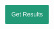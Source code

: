 <style>
body{
	font-size: 20px;
	font-family: sans-serif;
	color: #333;
}
.question{
	font-weight: 600;
}
.answers {
    margin-bottom: 20px;
}
#submit{
	font-family: sans-serif;
	font-size: 20px;
	background-color: #297;
	color: #fff;
	border: 0px;
	border-radius: 3px;
	padding: 20px;
	cursor: pointer;
	margin-bottom: 20px;
}
#submit:hover{
	background-color: #3a8;
}
</style>

<script>
var myQuestions = [
	{
		question: "1. Which of the following would be considered an abnormal length of time for a period to last?",
		answers: {
			a: '2 days',
			b: '5 days',
			c: '6 days'
		},
		correctAnswer: 'c'
	},
	{
		question: "2. __________is the time when the woman is most fertile.",
		answers: {
			a: 'Ovulation',
			b: 'Period',
			c: 'Amenorrhea'
		},
		correctAnswer: 'c'
	},
  {
		question: "3. How long is the average menstrual cycle?",
		answers: {
			a: '26 days',
			b: '28 days',
			c: '30 days'
		},
		correctAnswer: 'b'
	},
  {
		question: "4. What is the most environmentally friendly period product?",
		answers: {
			a: 'Diva cups',
			b: 'Tampons',
			c: 'Pads'
		},
		correctAnswer: 'a'
	},
  {
		question: "5. When fully saturated, how much blood can a regular tampon or daytime pad hold?",
		answers: {
			a: '2 milliliters',
			b: '5 milliliters',
			c: '7 milliliters'
		},
		correctAnswer: 'b'
	},
  {
		question: "6. How many tablespoons of blood does the average person lose during a period?",
		answers: {
			a: '2-4 tablespoons',
			b: '5-7 tablespoons',
			c: '8-10 tablespoons'
		},
		correctAnswer: 'a'
	},
  {
		question: "7. From first period to menopause, how many periods do women and people who menstruate have on average in their lifetime?",
		answers: {
			a: 'around 200',
			b: 'around 350',
			c: 'around 450'
		},
		correctAnswer: 'c'
	},
  {
		question: "8. The first menstrual flow is called ... ",
		answers: {
			a: 'Mjolnir',
			b: 'Menarche',
			c: 'Menopause'
		},
		correctAnswer: 'b'
	},
  {
		question: "9. What layer of the uterus is shredded during menstruation? ",
		answers: {
			a: 'Perimetrium',
			b: 'Epimetrium',
			c: 'Endometrium'
		},
		correctAnswer: 'c'
	},
  {
		question: "10. Is it possible to get pregnant during your period.",
		answers: {
			a: 'No',
			b: 'Yes',
			c: 'I dont know'
		},
		correctAnswer: 'b'
	},
];

var quizContainer = document.getElementById('quiz');
var resultsContainer = document.getElementById('results');
var submitButton = document.getElementById('submit');

generateQuiz(myQuestions, quizContainer, resultsContainer, submitButton);

function generateQuiz(questions, quizContainer, resultsContainer, submitButton){

	function showQuestions(questions, quizContainer){
		// we'll need a place to store the output and the answer choices
		var output = [];
		var answers;

		// for each question...
		for(var i=0; i<questions.length; i++){
			
			// first reset the list of answers
			answers = [];

			// for each available answer...
			for(letter in questions[i].answers){

				// ...add an html radio button
				answers.push(
					'<label>'
						+ '<input type="radio" name="question'+i+'" value="'+letter+'">'
						+ letter + ': '
						+ questions[i].answers[letter]
					+ '</label>'
				);
			}

			// add this question and its answers to the output
			output.push(
				'<div class="question">' + questions[i].question + '</div>'
				+ '<div class="answers">' + answers.join('') + '</div>'
			);
		}

		// finally combine our output list into one string of html and put it on the page
		quizContainer.innerHTML = output.join('');
	}


	function showResults(questions, quizContainer, resultsContainer){
		
		// gather answer containers from our quiz
		var answerContainers = quizContainer.querySelectorAll('.answers');
		
		// keep track of user's answers
		var userAnswer = '';
		var numCorrect = 0;
		
		// for each question...
		for(var i=0; i<questions.length; i++){

			// find selected answer
			userAnswer = (answerContainers[i].querySelector('input[name=question'+i+']:checked')||{}).value;
			
			// if answer is correct
			if(userAnswer===questions[i].correctAnswer){
				// add to the number of correct answers
				numCorrect++;
				
				// color the answers green
				answerContainers[i].style.color = 'lightgreen';
			}
			// if answer is wrong or blank
			else{
				// color the answers red
				answerContainers[i].style.color = 'red';
			}
		}

		// show number of correct answers out of total
		resultsContainer.innerHTML = numCorrect + ' out of ' + questions.length;
	}

	// show questions right away
	showQuestions(questions, quizContainer);
	
	// on submit, show results
	submitButton.onclick = function(){
		showResults(questions, quizContainer, resultsContainer);
	}

}
</script>

<body>
<div id="quiz"></div>
<button id="submit">Get Results</button>
<div id="results"></div>
</body>
